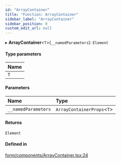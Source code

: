 ```yaml
---
id: "ArrayContainer"
title: "Function: ArrayContainer"
sidebar_label: "ArrayContainer"
sidebar_position: 0
custom_edit_url: null
---
```


▸ **ArrayContainer**<`T`\>(`__namedParameters`): `Element`

#### Type parameters

| Name |
| :------ |
| `T` |

#### Parameters

| Name | Type |
| :------ | :------ |
| `__namedParameters` | `ArrayContainerProps`<`T`\> |

#### Returns

`Element`

#### Defined in

[form/components/ArrayContainer.tsx:24](https://github.com/Camberi/firecms/blob/2d60fba/src/form/components/ArrayContainer.tsx#L24)
